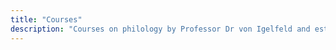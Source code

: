 ```yaml
---
title: "Courses"
description: "Courses on philology by Professor Dr von Igelfeld and esteemed colleagues. For undergraduate and graduate students."
---
```

